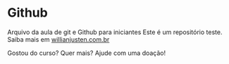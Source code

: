 # Github

Arquivo da aula de git e Github para iniciantes
Este é um repositório teste.
Saiba mais em [willianjusten.com.br](http://willianjusten.com.br)

Gostou do curso? Quer mais? Ajude com uma doação!
